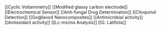 [[Cyclic Voltammetry]]
[[Modified glassy carbon electrode]]
[[Electrochemical Sensor]]
[[Anti-fungal Drug Determination]]
[[Clioquinol Detection]]
[[Go@lavo4 Nanocomposites]]
[[Antimicrobial activity]]
[[Antioxidant activity]]
[[Lc-ms/ms Analysis]]
[[G. Latifolia]]
